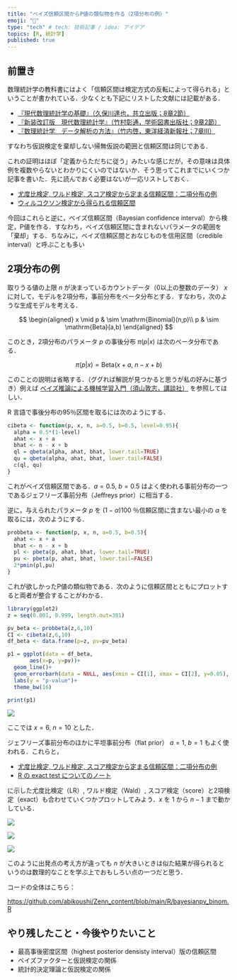 ```yaml
---
title: "ベイズ信頼区間からP値の類似物を作る（2項分布の例）"
emoji: "🙆"
type: "tech" # tech: 技術記事 / idea: アイデア
topics: [R, 統計学]
published: true
---
```


## 前置き

数理統計学の教科書にはよく「信頼区間は検定方式の反転によって得られる」ということが書かれている．少なくとも下記にリストした文献には記載がある．

- [『現代数理統計学の基礎』（久保川達也，共立出版；8章2節）](https://www.kyoritsu-pub.co.jp/book/b10003681.html) 
- [『新装改訂版　現代数理統計学』（竹村彰通，学術図書出版社；9章2節）](https://www.gakujutsu.co.jp/product/978-4-7806-0860-1/)
- [『数理統計学　データ解析の方法』（竹内啓，東洋経済新報社；7章Ⅲ）](https://books.google.co.jp/books/about/数理統計学.html?id=fSo8DwAAQBAJ&redir_esc=y)

すなわち仮説検定を棄却しない帰無仮説の範囲と信頼区間は同じである．

これの証明はほぼ「定義からただちに従う」みたいな感じだが，その意味は具体例を複数やらないとわかりにくいのではないか．そう思ってこれまでにいくつか記事を書いた．先に読んでおく必要はないが一応リストしておく．

- [尤度比検定, ワルド検定, スコア検定から定まる信頼区間：二項分布の例](https://zenn.dev/abe2/articles/lr_wald_score_binom)
- [ウィルコクソン検定から得られる信頼区間](https://zenn.dev/abe2/articles/7a4a36c5d27b0d)

今回はこれらと逆に，ベイズ信頼区間（Bayesian confidence interval）から検定，P値を作る．すなわち，ベイズ信頼区間に含まれないパラメータの範囲を「棄却」する．ちなみに，ベイズ信頼区間とおなじものを信用区間（credible interval）と呼ぶことも多い

## 2項分布の例

取りうる値の上限 $n$ が決まっているカウントデータ（0以上の整数のデータ） $x$ に対して，モデルを2項分布，事前分布をベータ分布とする．すなわち，次のような生成モデルを考える．

$$
\begin{aligned}
x \mid p & \sim \mathrm{Binomial}(n,p)\\
p & \sim \mathrm{Beta}(a,b)
\end{aligned}
$$

このとき，2項分布のパラメータ $p$ の事後分布 $\pi(p|x)$ は次のベータ分布である．

$$
\pi(p|x) = \mathrm{Beta}(x+a,\  n-x+b)
$$

このことの説明は省略する．（ググれば解説が見つかると思うが私の好みに基づき）例えば [ベイズ推論による機械学習入門（須山敦志，講談社）](https://www.kspub.co.jp/book/detail/1538320.html) を参照してほしい．

R 言語で事後分布の95％区間を取るには次のようにする．

```r
cibeta <- function(p, x, n, a=0.5, b=0.5, level=0.95){
  alpha = 0.5*(1-level)
  ahat <- x + a
  bhat <- n - x + b
  ql = qbeta(alpha, ahat, bhat, lower.tail=TRUE)
  qu = qbeta(alpha, ahat, bhat, lower.tail=FALSE)
  c(ql, qu)
}
```

これがベイズ信頼区間である．$a=0.5$, $b=0.5$ はよく使われる事前分布の一つであるジェフリーズ事前分布（Jeffreys prior）に相当する．

逆に，与えられたパラメータ $p$ を $(1-\alpha) 100$ ％信頼区間に含まない最小の $\alpha$ を取るには，次のようにする．

```r
probbeta <- function(p, x, n, a=0.5, b=0.5){
  ahat <- x + a
  bhat <- n - x + b
  pl <- pbeta(p, ahat, bhat, lower.tail=TRUE)
  pu <- pbeta(p, ahat, bhat, lower.tail=FALSE)
  2*pmin(pl,pu)
}
```

これが欲しかったP値の類似物である．次のように信頼区間とともにプロットすると両者が整合することがわかる．

```r
library(ggplot2)
z = seq(0.001, 0.999, length.out=301)

pv_beta <- probbeta(z,6,10)
CI <- cibeta(z,6,10)
df_beta <- data.frame(p=z, pv=pv_beta)

p1 = ggplot(data = df_beta, 
       aes(x=p, y=pv))+
  geom_line()+
  geom_errorbarh(data = NULL, aes(xmin = CI[1], xmax = CI[2], y=0.05), height=0.03, colour="cornflowerblue")+
  labs(y = "p-value")+
  theme_bw(16)

print(p1)
```

![](/images/bayesianpv_binom/ciplot.png)

ここでは $x=6$, $n=10$ とした．

ジェフリーズ事前分布のほかに平坦事前分布（flat prior） $a=1$, $b=1$ もよく使われる．これらと，

- [尤度比検定, ワルド検定, スコア検定から定まる信頼区間：二項分布の例](https://zenn.dev/abe2/articles/lr_wald_score_binom)
- [R の exact test についてのノート](https://zenn.dev/abe2/articles/exact_tests_r)

に示した尤度比検定（LR）, ワルド検定（Wald）, スコア検定（score）と2項検定（exact）も合わせていくつかプロットしてみよう．$x$ を 1 から $n-1$ まで動かしている．

![](/images/bayesianpv_binom/pvalfun1.gif)

![](/images/bayesianpv_binom/pvalfun2.gif)

![](/images/bayesianpv_binom/pvalfun3.gif)

このように出発点の考え方が違っても $n$ が大きいときは似た結果が得られるというのは数理的なことを学ぶ上でおもしろい点の一つだと思う．

コードの全体はこちら：

https://github.com/abikoushi/Zenn_content/blob/main/R/bayesianpv_binom.R

## やり残したこと・今後やりたいこと

- 最高事後密度区間（highest posterior densisty interval）版の信頼区間
- ベイズファクターと仮説検定の関係
- 統計的決定理論と仮説検定の関係
